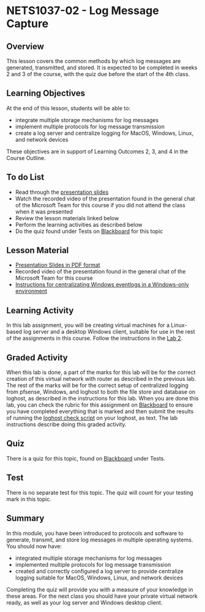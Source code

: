 # NETS1037-02 - Log Message Capture

## Overview
This lesson covers the common methods by which log messages are generated, transmitted, and stored. It is expected to be completed in weeks 2 and 3 of the course, with the quiz due before the start of the 4th class. 

## Learning Objectives
At the end of this lesson, students will be able to:
  * integrate multiple storage mechanisms for log messages
  * implement multiple protocols for log message transmission
  * create a log server and centralize logging for MacOS, Windows, Linux, and network devices

These objectives are in support of Learning Outcomes 2, 3, and 4 in the Course Outline.

## To do List
   * Read through the [presentation slides](Presentations/NETS1037-02-MessageCapture.pdf)
   * Watch the recorded video of the presentation found in the general chat of the Microsoft Team for this course if you did not attend the class when it was presented
   * Review the lesson materials linked below
   * Perform the learning activities as described below
   * Do the quiz found under Tests on [Blackboard](https://gc.blackboard.com) for this topic

## Lesson Material
  * [Presentation Slides in PDF format](Presentations/NETS1037-02-MessageCapture.pdf)
  * Recorded video of the presentation found in the general chat of the Microsoft Team for this course
  * [Instructions for centralizating Windows eventlogs in a Windows-only environment](https://www.loggly.com/ultimate-guide/centralizing-windows-logs/)

## Learning Activity
In this lab assignment, you will be creating virtual machines for a Linux-based log server and a desktop Windows client, suitable for use in the rest of the assignments in this course. Follow the instructions in the [Lab 2](Labs/Lab02-loghost.html).

## Graded Activity
When this lab is done, a part of the marks for this lab will be for the correct creation of this virtual network with router as described in the previous lab. The rest of the marks will be for the correct setup of centralized logging from pfsense, Windows, and loghost to both the file store and database on loghost, as described in the instructions for this lab. When you are done this lab, you can check the rubric for this assignment on [Blackboard](https://gc.blackboard.com) to ensure you have completed everything that is marked and then submit the results of running the [loghost check script](Labs/Lab02-loghost-checks.sh) on your loghost, as text. The lab instructions describe doing this graded activity.

## Quiz
There is a quiz for this topic, found on [Blackboard](https://gc.blackboard.com) under Tests.

## Test
There is no separate test for this topic. The quiz will count for your testing mark in this topic.

## Summary
In this module, you have been introduced to protocols and software to generate, transmit, and store log messages in multiple operating systems.
You should now have:
  * integrated multiple storage mechanisms for log messages
  * implemented multiple protocols for log message transmission
  * created and correctly configured a log server to provide centralize logging suitable for MacOS, Windows, Linux, and network devices

Completing the quiz will provide you with a measure of your knowledge in these areas. For the next class you should have your private virtual network ready, as well as your log server and Windows desktop client.
